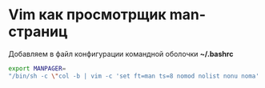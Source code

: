 # Vim как просмотрщик man-страниц
Добавляем в файл конфигурации командной оболочки __~/.bashrc__
```bash
export MANPAGER=
"/bin/sh -c \"col -b | vim -c 'set ft=man ts=8 nomod nolist nonu noma' -\""
```

